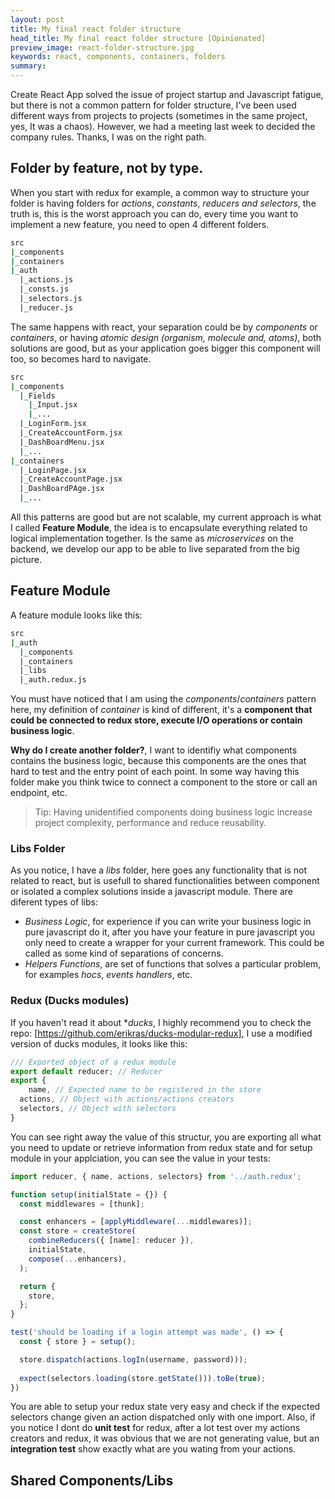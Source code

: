 ```yaml
---
layout: post
title: My final react folder structure
head_title: My final react folder structure [Opinionated]
preview_image: react-folder-structure.jpg
keywords: react, components, containers, folders
summary: 
---
```


Create React App solved the issue of project startup and Javascript fatigue, but there is not a common pattern for folder structure, I've been used different ways from projects to projects (sometimes in the same project, yes, It was a chaos). However, we had a meeting last week to decided the company rules. Thanks, I was on the right path.

## Folder by feature, not by type.

When you start with redux for example, a common way to structure your folder is having folders for *actions*, *constants*, *reducers and* *selectors*, the truth is, this is the worst approach you can do, every time you want to implement a new feature, you need to open 4 different folders. 

```bash
src
|_components
|_containers
|_auth
  |_actions.js
  |_consts.js
  |_selectors.js
  |_reducer.js
```

The same happens with react, your separation could be by *components* or *containers*, or having *atomic design (organism, molecule and, atoms)*, both solutions are good, but as your application goes bigger this component will too, so becomes hard to navigate.

```bash
src
|_components
  |_Fields
    |_Input.jsx
    |_...
  |_LoginForm.jsx
  |_CreateAccountForm.jsx
  |_DashBoardMenu.jsx
  |_...
|_containers
  |_LoginPage.jsx
  |_CreateAccountPage.jsx
  |_DashBoardPAge.jsx
  |_...
```

All this patterns are good but are not scalable, my current approach is what I called **Feature Module**, the idea is to encapsulate everything related to logical implementation together. Is the same as *microservices* on the backend, we develop our app to be able to live separated from the big picture.

## Feature Module

A feature module looks like this:

```bash
src
|_auth
  |_components
  |_containers
  |_libs
  |_auth.redux.js
```

You must have noticed that I am using the *components*/*containers* pattern here, my definition of *container* is kind of different, it's a **component that could be connected to redux store, execute I/O operations or contain business logic**. 

**Why do I create another folder?**, I want to identifiy what components contains the business logic, because this components are the ones that hard to test and the entry point of each point. In some way having this folder make you think twice to connect a component to the store or call an endpoint, etc.

> Tip: Having unidentified components doing business logic increase project complexity, performance and reduce reusability. 

### Libs Folder

As you notice, I have a *libs* folder, here goes any functionality that is not related to react, but is usefull to shared functionalities between component or isolated a complex solutions inside a javascript module. There are diferent types of libs:

* *Business Logic*, for experience if you can write your business logic in pure javascript do it, after you have your feature in pure javascript you only need to create a wrapper for your current framework. This could be called as some kind of separations of concerns.
* *Helpers Functions*, are set of functions that solves a particular problem, for examples *hocs*, *events handlers*, etc.

### Redux (Ducks modules)

If you haven't read it about **ducks*, I highly recommend you to check the repo: [https://github.com/erikras/ducks-modular-redux], I use a modified version of ducks modules, it looks like this:



```javascript
/// Exported object of a redux module
export default reducer; // Reducer
export {
	name, // Expected name to be registered in the store
  actions, // Object with actions/actions creators
  selectors, // Object with selectors
}
```

You can see right away the value of this structur, you are exporting all what you need to update or retrieve information from redux state and for setup module in your applciation, you can see the value in your tests:

```javascript
import reducer, { name, actions, selectors} from '../auth.redux';

function setup(initialState = {}) {
  const middlewares = [thunk];

  const enhancers = [applyMiddleware(...middlewares)];
  const store = createStore(
    combineReducers({ [name]: reducer }),
    initialState,
    compose(...enhancers),
  );

  return {
    store,
  };
}

test('should be loading if a login attempt was made', () => {
  const { store } = setup();

  store.dispatch(actions.logIn(username, password)));
  
  expect(selectors.loading(store.getState())).toBe(true);
})
```

You are able to setup your redux state very easy and check if the expected selectors change given an action dispatched only with one import. Also, if you notice I dont do **unit test** for redux, after a lot test over my actions creators and redux, it was obvious that we are not generating value, but an **integration test** show exactly what are you wating from your actions.



## Shared Components/Libs